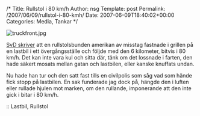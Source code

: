 /*
 Title: Rullstol i 80 km/h
 Author: nsg
 Template: post
 Permalink: /2007/06/09/rullstol-i-80-kmh/
 Date: 2007-06-09T18:40:02+00:00
 Categories: Media, Tankar
*/
<div class="middle">
  <img src='http://cdn.junkpile.se/2007/06/truckfront.jpg' alt='truckfront.jpg' />
</div>

[SvD skriver][1] att en rullstolsbunden amerikan av misstag fastnade i grillen på en lastbil i ett övergångsställe och följde med den 6 kilometer, bitvis i 80 km/h. Det kan inte vara kul och sitta där, tänk om det lossnade i farten, den hade säkert mosats mellan gatan och lastbilen, eller kanske knuffats undan.

Nu hade han tur och den satt fast tills en civilpolis som såg vad som hände fick stopp på lastbilen. En sak funderade jag dock på, hängde den i luften eller rullade hjulen mot marken, om den rullande, imponerande att den inte gick i bitar i 80 km/h.

:: Lastbil, Rullstol

<small></small>

 [1]: http://www.svd.se/dynamiskt/utrikes/did_15728060.asp